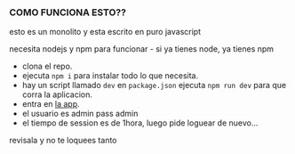 ### **COMO FUNCIONA ESTO??**

esto es un monolito y esta escrito en puro javascript

necesita nodejs y npm para funcionar - si ya tienes node, ya tienes npm 

- clona el repo.
- ejecuta `npm i` para instalar todo lo que necesita.
- hay un script llamado `dev` en `package.json` ejecuta `npm run dev` para que corra la aplicacion.
- entra en [la app](http://localhost:3000).
- el usuario es admin pass admin
- el tiempo de session es de 1hora, luego pide loguear de nuevo...

revisala y no te loquees tanto